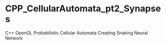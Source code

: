 # CPP_CellularAutomata_pt2_Synapses
C++ OpenGL Probabilistic Cellular Automata Creating Snaking Neural Network

